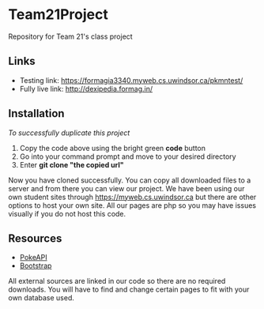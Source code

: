 # Team21Project
Repository for Team 21's class project

## Links
- Testing link: https://formagia3340.myweb.cs.uwindsor.ca/pkmntest/ 
- Fully live link: http://dexipedia.formag.in/ 

## Installation
*To successfully duplicate this project* 
1. Copy the code above using the bright green **code** button
2. Go into your command prompt and move to your desired directory
3. Enter **git clone "the copied url"**

Now you have cloned successfully. You can copy all downloaded files to a server and from there you can view our project. We have been using our own student sites through https://myweb.cs.uwindsor.ca but there are other options to host your own site. All our pages are php so you may have issues visually if you do not host this code.

## Resources
- [PokeAPI](https://pokeapi.co/)
- [Bootstrap](https://getbootstrap.com/)

All external sources are linked in our code so there are no required downloads. You will have to find and change certain pages to fit with your own database used.

